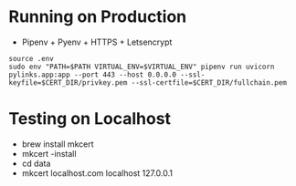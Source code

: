 # Running on Production

- Pipenv + Pyenv + HTTPS + Letsencrypt
```shell script
source .env
sudo env "PATH=$PATH VIRTUAL_ENV=$VIRTUAL_ENV" pipenv run uvicorn pylinks.app:app --port 443 --host 0.0.0.0 --ssl-keyfile=$CERT_DIR/privkey.pem --ssl-certfile=$CERT_DIR/fullchain.pem
```


# Testing on Localhost
- brew install mkcert
- mkcert -install
- cd data
- mkcert localhost.com localhost 127.0.0.1